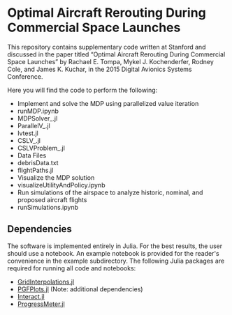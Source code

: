 # Optimal Aircraft Rerouting During Commercial Space Launches

This repository contains supplementary code written at Stanford and discussed in the paper titled “Optimal Aircraft Rerouting During Commercial Space Launches” by Rachael E. Tompa, Mykel J. Kochenderfer, Rodney Cole, and James K. Kuchar, in the 2015 Digital Avionics Systems Conference. 

Here you will find the code to perform the following:
*	Implement and solve the MDP using parallelized value iteration
  *	runMDP.ipynb
  * MDPSolver_.jl
  * ParallelV_.jl
  * lvtest.jl
  * CSLV_.jl
  * CSLVProblem_.jl
*	Data Files
  * debrisData.txt
  * flightPaths.jl
*	Visualize the MDP solution
  * visualizeUtilityAndPolicy.ipynb
*	Run simulations of the airspace to analyze historic, nominal, and proposed aircraft flights
  * runSimulations.ipynb

## Dependencies

The software is implemented entirely in Julia. For the best results, the user should use a notebook. An example notebook is provided for the reader's convenience in the example subdirectory. The following Julia packages are required for running all code and notebooks:
*	[GridInterpolations.jl](https://github.com/sisl/GridInterpolations.jl)
*	[PGFPlots.jl](https://github.com/sisl/PGFPlots.jl) (Note: additional dependencies)
*	[Interact.jl](https://github.com/JuliaLang/Interact.jl)
*	[ProgressMeter.jl](https://github.com/timholy/ProgressMeter.jl)

